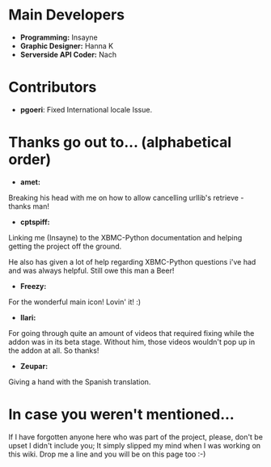 # Main Developers #

  * **Programming:** Insayne
  * **Graphic Designer:** Hanna K
  * **Serverside API Coder:** Nach

# Contributors #

  * **pgoeri**: Fixed International locale Issue.

# Thanks go out to... (alphabetical order) #

  * **amet:**

Breaking his head with me on how to allow cancelling urllib's retrieve - thanks man!

  * **cptspiff:**

Linking me (Insayne) to the XBMC-Python documentation and helping getting the project off the ground.

He also has given a lot of help regarding XBMC-Python questions i've had and was always helpful. Still owe this man a Beer!

  * **Freezy:**

For the wonderful main icon! Lovin' it! :)

  * **Ilari:**

For going through quite an amount of videos that required fixing while the addon was in its beta stage. Without him, those videos wouldn't pop up in the addon at all. So thanks!

  * **Zeupar:**

Giving a hand with the Spanish translation.

# In case you weren't mentioned... #

If I have forgotten anyone here who was part of the project, please, don't be upset I didn't include you; It simply slipped my mind when I was working on this wiki. Drop me a line and you will be on this page too :-)